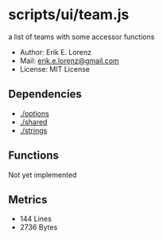# scripts/ui/team.js


a list of teams with some accessor functions
* Author: Erik E. Lorenz 
* Mail: <erik.e.lorenz@gmail.com>
* License: MIT License


## Dependencies

* <a href="./options.html">./options</a>
* <a href="./shared.html">./shared</a>
* <a href="./strings.html">./strings</a>

## Functions

Not yet implemented

## Metrics

* 144 Lines
* 2736 Bytes

